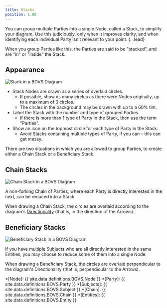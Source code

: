 ```yaml
---
title: Stacks
position: 1.08
---
```


You can group multiple Parties into a single Node, called a Stack, to simplify your diagram. Use this judiciously, only when it improves clarity, and when identifying each individual Party isn’t relevant to your point.
{: .lead}

When you group Parties like this, the Parties are said to be "stacked", and are "in" or "inside" the Stack.


## Appearance

![Stack in a BOVS Diagram]()

* Stack Nodes are drawn as a series of overlaid circles.
  * If possible, show as many circles as there were Nodes originally, up to a maximum of 3 circles.
  * The circles in the background may be drawn with up to a 60% tint.
* Label the Stack with the number and type of grouped Parties.
  * If there is more than 1 type of Party in the Stack, then use the term "Parties".
* Show an icon on the topmost circle for each type of Party in the Stack.
  * Avoid Stacks containing multiple types of Party, if you can – this can get messy.

There are two situations in which you are allowed to group Parties, to create either a Chain Stack or a Beneficiary Stack.


## Chain Stacks

![Chain Stack in a BOVS Diagram]()

A non-forking Chain of Parties, where each Party is directly interested in the next, can be reduced into a Stack.

When drawing a Chain Stack, the circles are overlaid according to the diagram's [Directionality](/visualisation/core/directionality) (that is, in the direction of the Arrows).


## Beneficiary Stacks

![Beneficiary Stack in a BOVS Diagram]()

If you have multiple Subjects who are all directly interested in the same Entities, you may choose to reduce some of them into a single Node.

When drawing a Beneficiary Stack, the circles are overlaid perpendicular to the diagram's Directionality (that is, perpendicular to the Arrows).


*[Node]: {{ site.data.definitions.BOVS.Node }}
*[Party]: {{ site.data.definitions.BOVS.Party }}
*[Subjects]: {{ site.data.definitions.BOVS.Subject }}
*[Chain]: {{ site.data.definitions.BOVS.Chain }}
*[Entities]: {{ site.data.definitions.BOVS.Entity }}
